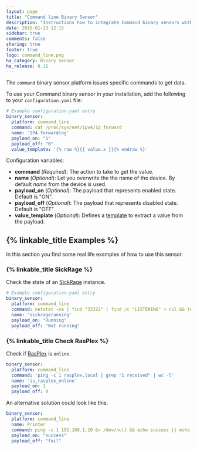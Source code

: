 ```yaml
---
layout: page
title: "Command line Binary Sensor"
description: "Instructions how to integrate Command binary sensors within Home Assistant."
date: 2016-01-13 12:15
sidebar: true
comments: false
sharing: true
footer: true
logo: command_line.png
ha_category: Binary Sensor
ha_release: 0.12
---
```



The `command` binary sensor platform issues specific commands to get data.

To use your Command binary sensor in your installation, add the following to your `configuration.yaml` file:

```yaml
# Example configuration.yaml entry
binary_sensor:
  platform: command_line
  command: cat /proc/sys/net/ipv4/ip_forward
  name: 'IP4 forwarding'
  payload_on: "1"
  payload_off: "0"
  value_template: '{% raw %}{{ value.x }}{% endraw %}'
```

Configuration variables:

- **command** (*Required*): The action to take to get the value.
- **name** (*Optional*): Let you overwrite the the name of the device. By default *name* from the device is used.
- **payload_on** (*Optional*): The payload that represents enabled state. Default is "ON".
- **payload_off** (*Optional*): The payload that represents disabled state. Default is "OFF".
- **value_template** (*Optional*): Defines a [template](/topics/templating/) to extract a value from the payload.

## {% linkable_title Examples %}

In this section you find some real life examples of how to use this sensor.

### {% linkable_title SickRage %}

Check the state of an [SickRage](https://github.com/sickragetv/sickrage) instance.

```yaml
# Example configuration.yaml entry
binary_sensor:
  platform: command_line
  command: netstat -na | find "33322" | find /c "LISTENING" > nul && (echo "Running") || (echo "Not running")
  name: 'sickragerunning'
  payload_on: "Running"
  payload_off: "Not running"
```

### {% linkable_title Check RasPlex %}

Check if [RasPlex](http://www.rasplex.com/) is `online`.

```yaml
binary_sensor:
  platform: command_line
  command: 'ping -c 1 rasplex.local | grep "1 received" | wc -l'
  name: 'is_rasplex_online'
  payload_on: 1
  payload_off: 0
```

An alternative solution could look like this:

```yaml
binary_sensor:
  platform: command_line
  name: Printer
  command: ping -c 1 192.168.1.10 &> /dev/null && echo success || echo fail
  payload_on: "success"
  payload_off: "fail"
```
